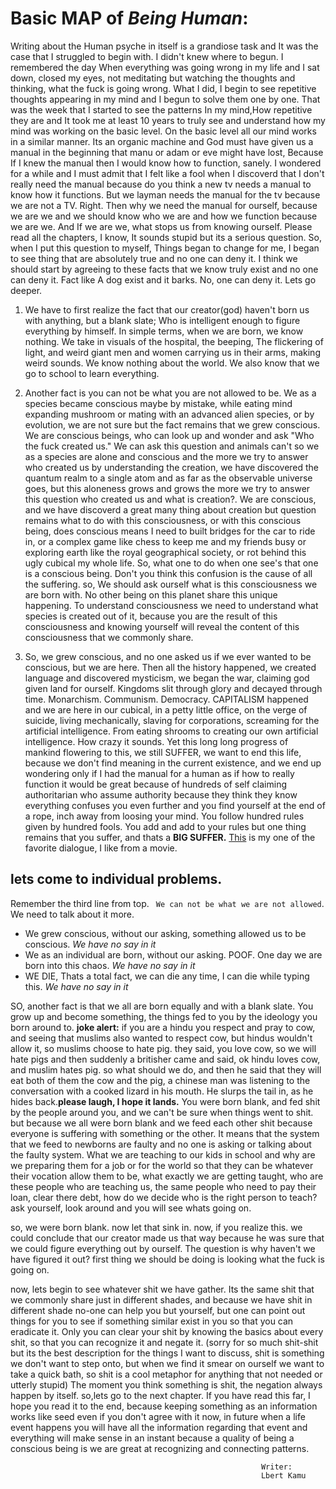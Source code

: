 # Basic **MAP** of *Being Human*:
Writing about the Human psyche in itself is a grandiose task and It was the case that I struggled to begin with. I didn't knew where to begun. I remembered the day When everything was going wrong in my life and I sat down, closed my eyes, not meditating but watching the thoughts and thinking, what the fuck is going wrong. What I did, I begin to see repetitive thoughts appearing in my mind and I begun to solve them one by one. That was the week that I started to see the patterns In my mind,How repetitive they are and It took me at least 10 years to truly see and understand how my mind was working on the basic level. On the basic level all our mind works in a similar manner. Its an organic machine and God must have given us a manual in the beginning that manu or adam or eve might have lost, Because If I knew the manual then I would know how to function, sanely. I wondered for a while and I must admit that I felt like a fool when I discoverd that I don't really need the manual because do you think a new tv needs a manual to know how it functions. But we layman needs the manual for the tv because we are not a TV. Right. Then why we need the manual for ourself, because we are we and we should know who we are and how we function because we are we. And If we are we, what stops us from knowing ourself.
Please read all the chapters, I know, It sounds stupid but its a serious question.
So, when I put this question to myself, Things began to change for me, I began to see thing that are absolutely true and no one can deny it.
I think we should start by agreeing to these facts that we know truly exist and no one can deny it. Fact like A dog exist and it barks. No, one can deny it.
Lets go deeper.

1.  We have to first realize the fact that our creator(god) haven't born us with anything, but a blank slate; Who is intelligent enough to figure everything by himself. In simple terms, when we are born, we know nothing. We take in visuals of the hospital, the beeping, The flickering of light, and weird giant men and women carrying us in their arms, making weird sounds. We know nothing about the world. We also know that we go to school to learn everything.

2. Another fact is you can not be what you are not allowed to be. We as a species became conscious maybe by mistake, while eating mind expanding mushroom or mating with an advanced alien species, or by evolution, we are not sure but the fact remains that we grew conscious. We are conscious beings, who can look up and wonder and ask "Who the fuck created us." We can ask this question and animals can't so we as a species are alone and conscious and the more we try to answer who created us by understanding the creation, we have discovered the quantum realm to a single atom and as far as the observable universe goes, but this aloneness grows and grows the more we try to answer this question who created us and what is creation?. We are conscious, and we have discoverd a great many thing about creation but question remains what to do with this consciousness, or with this conscious being, does conscious means I need to built bridges for the car to ride in, or a complex game like chess to keep me and my friends busy or exploring earth like the royal geographical society, or rot behind this ugly cubical my whole life. So, what one to do when one see's that one is a conscious being. Don't you think this confusion is the cause of all the suffering. so, We should ask ourself what is this consciousness we are born with. No other being on this planet share this unique happening. To understand consciousness we need to understand what species is created out of it, because you are the result of this consciousness and knowing yourself will reveal the content of this consciousness that we commonly share.


 3. So, we grew conscious, and no one asked us if we ever wanted to be conscious, but we are here. Then all the history happened, we created language and discovered mysticism, we began the war, claiming god given land for ourself. Kingdoms slit through glory and decayed through time. Monarchism. Communism. Democracy. CAPITALISM happened and we are here in our cubical, in a petty little office, on the verge of suicide, living mechanically, slaving for corporations, screaming for the artificial intelligence. From eating shrooms to creating our own artificial intelligence. How crazy it sounds. Yet this long long progress of mankind flowering to this, we still SUFFER, we want to end this life, because we don't find meaning in the current existence, and we end up wondering only if I had the manual for a human as if how to really function it would be great because of hundreds of self claiming authoritarian who assume authority because they think they know everything confuses you even further and you find yourself at the end of a rope, inch away from loosing your mind. You follow hundred rules given by hundred fools. You add and add to your rules but one thing remains that you suffer, and thats a **BIG SUFFER.** [This](https://youtu.be/p93w7MpbZRw?t=4) is my one of the favorite dialogue, I like from a movie.


## lets come to individual problems.

Remember the third line from top. ` We can not be what we are not allowed`. We need to talk about it more.
* We grew conscious, without our asking, something allowed us to be conscious. *We have no say in it*
* We as an individual are born, without our asking. POOF. One day we are born into this chaos. *We have no say in it*
* WE DIE, Thats a total fact, we can die any time, I can die while typing this. *We have no say in it*

SO, another fact is that we all are born equally and with a blank slate. You grow up and become something, the things fed to you by the ideology you born around to. **joke alert:** if you are a hindu you respect and pray to cow, and seeing that muslims also wanted to respect cow, but hindus wouldn't allow it, so muslims choose to hate pig. they said, you love cow, so we will hate pigs and then suddenly a britisher came and said, ok hindu loves cow, and muslim hates pig. so what should we do, and then he said that they will eat both of them the cow and the pig, a chinese man was listening to the conversation with a cooked lizard in his mouth. He slurps the tail in, as he hides back.**please laugh, I hope it lands.**
You were born blank, and fed shit by the people around you, and we can't be sure when things went to shit. but because we all were born blank and we feed each other shit because everyone is suffering with something or the other. It means that the system that we feed to newborns are faulty and no one is asking or talking about the faulty system. What we are teaching to our kids in school and why are we preparing them for a job or for the world so that they can be whatever their vocation allow them to be, what exactly we are getting taught, who are these people who are teaching us, the same people who need to pay their loan, clear there debt, how do we decide who is the right person to teach? ask yourself, look around and you will see whats going on.

so, we were born blank. now let that sink in. now, if you realize this. we could conclude that our creator made us that way because he was sure that we could figure everything out by ourself. The question is why haven't we have figured it out? first thing we should be doing is looking what the fuck is going on.

now, lets begin to see whatever shit we have gather. Its the same shit that we commonly share just in different shades, and because we have shit in different shade no-one can help you but yourself, but one can point out things for you to see if something similar exist in you so that you can eradicate it. Only you can clear your shit by knowing the basics about every shit, so that you can recognize it and negate it. (sorry for so much shit-shit but its the best description for the things I want to discuss, shit is something we don't want to step onto, but when we find it smear on ourself we want to take a quick bath, so shit is a cool metaphor for anything that not needed or utterly stupid)
The moment you think something is shit, the negation always happen by itself.
so,lets go to the next chapter.
If you have read this far, I hope you read it to the end, because keeping something as an information works like seed even if you don't agree with it now, in future when a life event happens you will have all the information regarding that event and everything will make sense in an instant because a quality of being a conscious being is we are great at recognizing and connecting patterns.

                                                            Writer:
                                                            Lbert Kamu




